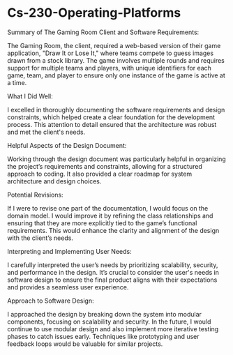 # Cs-230-Operating-Platforms

Summary of The Gaming Room Client and Software Requirements:

The Gaming Room, the client, required a web-based version of their game application, "Draw It or Lose It," where teams compete to guess images drawn from a stock library. The game involves multiple rounds and requires support for multiple teams and players, with unique identifiers for each game, team, and player to ensure only one instance of the game is active at a time.

What I Did Well:

I excelled in thoroughly documenting the software requirements and design constraints, which helped create a clear foundation for the development process. This attention to detail ensured that the architecture was robust and met the client's needs.

Helpful Aspects of the Design Document:

Working through the design document was particularly helpful in organizing the project’s requirements and constraints, allowing for a structured approach to coding. It also provided a clear roadmap for system architecture and design choices.

Potential Revisions:

If I were to revise one part of the documentation, I would focus on the domain model. I would improve it by refining the class relationships and ensuring that they are more explicitly tied to the game’s functional requirements. This would enhance the clarity and alignment of the design with the client’s needs.

Interpreting and Implementing User Needs:

I carefully interpreted the user’s needs by prioritizing scalability, security, and performance in the design. It’s crucial to consider the user's needs in software design to ensure the final product aligns with their expectations and provides a seamless user experience.

Approach to Software Design:

I approached the design by breaking down the system into modular components, focusing on scalability and security. In the future, I would continue to use modular design and also implement more iterative testing phases to catch issues early. Techniques like prototyping and user feedback loops would be valuable for similar projects.
